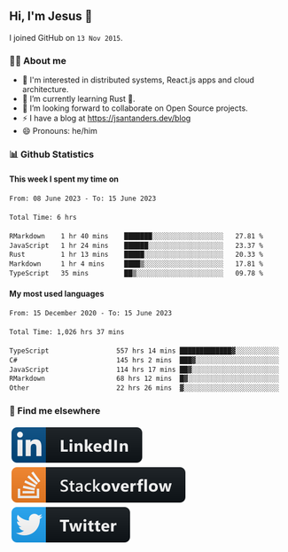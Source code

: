 ## Hi, I'm Jesus 👋

I joined GitHub on `13 Nov 2015`.

<!-- Talking about you -->

### 👨‍💻 About me

- 👦 I'm interested in distributed systems, React.js apps and cloud architecture.
- 🌱 I’m currently learning Rust 🦀.
- 👯 I’m looking forward to collaborate on Open Source projects.
- ⚡️ I have a blog at <https://jsantanders.dev/blog>
- 😄 Pronouns: he/him

### 📊 Github Statistics

#### This week I spent my time on

<!--START_SECTION:weekly-->

```txt
From: 08 June 2023 - To: 15 June 2023

Total Time: 6 hrs

RMarkdown    1 hr 40 mins    ███████░░░░░░░░░░░░░░░░░░   27.81 %
JavaScript   1 hr 24 mins    ██████░░░░░░░░░░░░░░░░░░░   23.37 %
Rust         1 hr 13 mins    █████░░░░░░░░░░░░░░░░░░░░   20.33 %
Markdown     1 hr 4 mins     ████▒░░░░░░░░░░░░░░░░░░░░   17.81 %
TypeScript   35 mins         ██▒░░░░░░░░░░░░░░░░░░░░░░   09.78 %
```

<!--END_SECTION:weekly-->

#### My most used languages

<!--START_SECTION:alltime-->

```txt
From: 15 December 2020 - To: 15 June 2023

Total Time: 1,026 hrs 37 mins

TypeScript                 557 hrs 14 mins █████████████▓░░░░░░░░░░░   54.28 %
C#                         145 hrs 2 mins  ███▓░░░░░░░░░░░░░░░░░░░░░   14.13 %
JavaScript                 114 hrs 17 mins ██▓░░░░░░░░░░░░░░░░░░░░░░   11.13 %
RMarkdown                  68 hrs 12 mins  █▓░░░░░░░░░░░░░░░░░░░░░░░   06.64 %
Other                      22 hrs 26 mins  ▓░░░░░░░░░░░░░░░░░░░░░░░░   02.19 %
```

<!--END_SECTION:alltime-->

### 📢 Find me elsewhere

<p>
  <a target="_blank" href="https://linkedin.com/in/jsantanders">
    <img src="https://github.com/jsantanders/jsantanders/blob/master/img/linkedin.svg" alt="LinkedIn" style="vertical-align:top; margin:4px">
  </a>
  
  <a target="_blank" href="https://stackoverflow.com/users/7318331/jesus-santander">
    <img src="https://github.com/jsantanders/jsantanders/blob/master/img/stackoverflow.svg" alt="StackOverflow" style="vertical-align:top; margin:4px">
  </a>
  
  <a target="_blank" href="http://twitter.com/jsantanders">
    <img src="https://github.com/jsantanders/jsantanders/blob/master/img/twitter.svg" alt="Twitter" style="vertical-align:top; margin:4px">
  </a>
</p>
